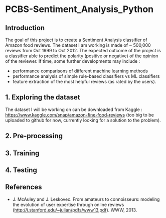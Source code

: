# PCBS-Sentiment_Analysis_Python

## Introduction 
The goal of this project is to create a Sentiment Analysis classifier of Amazon food reviews. The dataset I am working is made of ~ 500,000 reviews from Oct 1999 to Oct 2012. The expected outcome of the project is a classifier able to predict the polarity (positive or negative) of the opinion of the reviewer.
If time, some further developments may include : 
- performance comparisons of different machine learning methods
- performance analysis of simple rule-based classifiers vs ML classifiers
- feature extraction of the most helpful reviews (as rated by the users). 

## 1. Exploring the dataset

The dataset I will be working on can be downloaded from Kaggle : https://www.kaggle.com/snap/amazon-fine-food-reviews
(too big to be uploaded to github for now, currently looking for a solution to the problem). 

## 2. Pre-processing

## 3. Training

## 4. Testing 

## References 
- J. McAuley and J. Leskovec. From amateurs to connoisseurs: modeling the evolution of user expertise through online reviews (http://i.stanford.edu/~julian/pdfs/www13.pdf). WWW, 2013.
